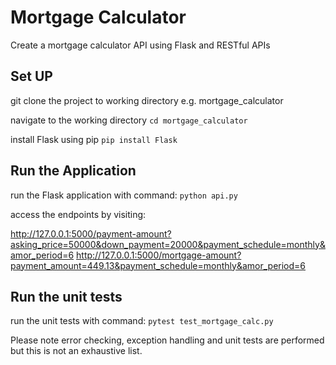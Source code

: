 # Mortgage Calculator
 Create a mortgage calculator API using Flask and RESTful APIs

## Set UP

git clone the project to working directory e.g. mortgage_calculator

navigate to the working directory 
`cd mortgage_calculator`

install Flask using pip
`pip install Flask`

## Run the Application
run the Flask application with command:
`python api.py`

access the endpoints by visiting:

http://127.0.0.1:5000/payment-amount?asking_price=50000&down_payment=20000&payment_schedule=monthly&amor_period=6
http://127.0.0.1:5000/mortgage-amount?payment_amount=449.13&payment_schedule=monthly&amor_period=6



## Run the unit tests
run the unit tests with command:
`pytest test_mortgage_calc.py`


Please note error checking, exception handling and unit tests are performed but this is not an exhaustive list.



